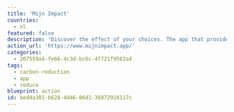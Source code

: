 ```yaml
---
title: 'Mijn Impact'
countries:
  - nl
featured: false
description: 'Discover the effect of your choices. The app that provides easy insight into the CO2 impact of your purchases - and challenges you to reduce your impact with personal goals.'
action_url: 'https://www.mijnimpact.app/'
categories:
  - 207559a4-fe66-4c3d-bc6c-4f721f9562a4
tags:
  - carbon-reduction
  - app
  - reduce
blueprint: action
id: bed4a301-b628-4d46-86d1-36872924117c
---
```

